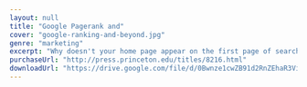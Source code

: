 ```yaml
---
layout: null
title: "Google Pagerank and"
cover: "google-ranking-and-beyond.jpg"
genre: "marketing"
excerpt: "Why doesn't your home page appear on the first page of search results, even when you query your own name? How do other web pages..."
purchaseUrl: "http://press.princeton.edu/titles/8216.html"
downloadUrl: "https://drive.google.com/file/d/0Bwnze1cwZB91d2RnZEhaR3Vibkk/view?usp=sharing"
---
```

